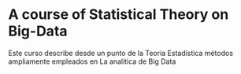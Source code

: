 # A course of Statistical Theory on Big-Data

Este curso describe desde un punto de la Teoria Estadística métodos ampliamente empleados en La analitica de Big Data 
